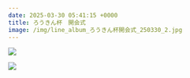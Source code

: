 ```yaml
---
date: 2025-03-30 05:41:15 +0000
title: ろうきん杯　開会式
image: /img/line_album_ろうきん杯開会式_250330_2.jpg
---
```

![](/img/line_album_ろうきん杯開会式_250330_1.jpg)

![](/img/line_album_ろうきん杯開会式_250330_3.jpg)
